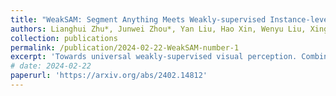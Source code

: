 ```yaml
---
title: "WeakSAM: Segment Anything Meets Weakly-supervised Instance-level Recognition (ACM MM 2024)"
authors: Lianghui Zhu*, Junwei Zhou*, Yan Liu, Hao Xin, Wenyu Liu, Xinggang Wang
collection: publications
permalink: /publication/2024-02-22-WeakSAM-number-1
excerpt: 'Towards universal weakly-supervised visual perception. Combining Class Activation Maps(CAMs) as classification clues to prompt SAM for weakly-supervised instance-level recognition.'
# date: 2024-02-22
paperurl: 'https://arxiv.org/abs/2402.14812'
---
```

